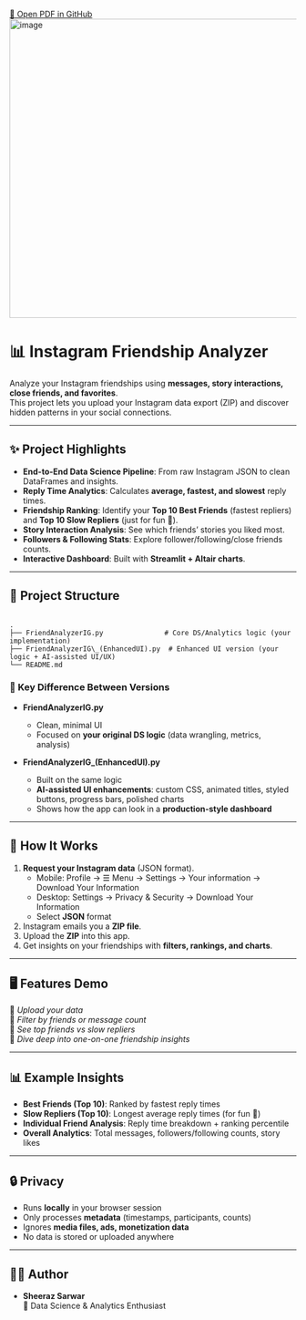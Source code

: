 [📖 Open PDF in GitHub](https://github.com/ShehrazSarwar/Instagram-Friendship-Analyzer/blob/main/Instagram-Friendship-Analyzer.pdf)
<img width="1022" height="525" alt="image" src="https://github.com/user-attachments/assets/7d36eabd-5af3-4105-a10a-18f8d5e92cf3" />

# 📊 Instagram Friendship Analyzer

Analyze your Instagram friendships using **messages, story interactions, close friends, and favorites**.  
This project lets you upload your Instagram data export (ZIP) and discover hidden patterns in your social connections.

---

## ✨ Project Highlights
- **End-to-End Data Science Pipeline**: From raw Instagram JSON to clean DataFrames and insights.  
- **Reply Time Analytics**: Calculates **average, fastest, and slowest** reply times.  
- **Friendship Ranking**: Identify your **Top 10 Best Friends** (fastest repliers) and **Top 10 Slow Repliers** (just for fun 🐌).  
- **Story Interaction Analysis**: See which friends’ stories you liked most.  
- **Followers & Following Stats**: Explore follower/following/close friends counts.  
- **Interactive Dashboard**: Built with **Streamlit + Altair charts**.  

---

## 📂 Project Structure
```

.
├── FriendAnalyzerIG.py               # Core DS/Analytics logic (your implementation)
├── FriendAnalyzerIG\_(EnhancedUI).py  # Enhanced UI version (your logic + AI-assisted UI/UX)
└── README.md

```

### 🔑 Key Difference Between Versions
- **FriendAnalyzerIG.py**  
  - Clean, minimal UI  
  - Focused on **your original DS logic** (data wrangling, metrics, analysis)  

- **FriendAnalyzerIG_(EnhancedUI).py**  
  - Built on the same logic  
  - **AI-assisted UI enhancements**: custom CSS, animated titles, styled buttons, progress bars, polished charts  
  - Shows how the app can look in a **production-style dashboard**  

---

## 🚀 How It Works
1. **Request your Instagram data** (JSON format).  
   - Mobile: Profile → ☰ Menu → Settings → Your information → Download Your Information  
   - Desktop: Settings → Privacy & Security → Download Your Information  
   - Select **JSON** format  
2. Instagram emails you a **ZIP file**.  
3. Upload the **ZIP** into this app.  
4. Get insights on your friendships with **filters, rankings, and charts**.  

---

## 🖥️ Features Demo
🔹 *Upload your data*  
🔹 *Filter by friends or message count*  
🔹 *See top friends vs slow repliers*  
🔹 *Dive deep into one-on-one friendship insights*  

---

## 📊 Example Insights
- **Best Friends (Top 10)**: Ranked by fastest reply times  
- **Slow Repliers (Top 10)**: Longest average reply times (for fun 🐍)  
- **Individual Friend Analysis**: Reply time breakdown + ranking percentile  
- **Overall Analytics**: Total messages, followers/following counts, story likes  

---

## 🔒 Privacy
- Runs **locally** in your browser session  
- Only processes **metadata** (timestamps, participants, counts)  
- Ignores **media files, ads, monetization data**  
- No data is stored or uploaded anywhere  

---

## 👨‍💻 Author
- **Sheeraz Sarwar**  
  📌 Data Science & Analytics Enthusiast  
